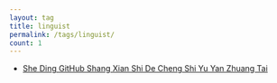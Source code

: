 ```yaml
---
layout: tag
title: linguist
permalink: /tags/linguist/
count: 1
---
```


- [She Ding  GitHub Shang Xian Shi De Cheng Shi Yu Yan Zhuang Tai ](https://jmln.tw/blog/2017-08-13-set-github-repo-lang.html)
